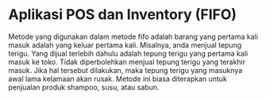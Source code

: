 # Aplikasi POS dan Inventory (FIFO)

Metode yang digunakan dalam metode fifo adalah barang yang pertama kali masuk adalah yang keluar pertama kali. Misalnya, anda menjual tepung terigu. Yang dijual terlebih dahulu adalah tepung terigu yang pertama kali masuk ke toko. Tidak diperbolehkan menjual tepung terigu yang terakhir masuk. Jika hal tersebut dilakukan, maka tepung terigu yang masuknya awal lama kelamaan akan rusak. Metode ini biasa diterapkan untuk penjualan produk shampoo, susu, atau sabun.
